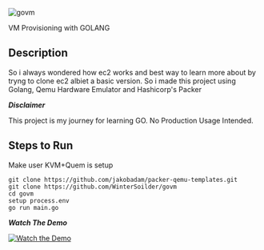 

![govm](https://user-images.githubusercontent.com/20440693/145251255-91f4fded-b667-4994-8288-bc2536908e9c.png)

VM Provisioning with GOLANG

## Description

So i always wondered how ec2 works and best way to learn more about by tryng to clone ec2 albiet a basic version. So i made this project using Golang, Qemu Hardware Emulator and Hashicorp's Packer

***Disclaimer***

This project is my journey for learning GO. No Production Usage Intended.

## Steps to Run
Make user KVM+Quem is setup
```
git clone https://github.com/jakobadam/packer-qemu-templates.git
git clone https://github.com/WinterSoilder/govm
cd govm
setup process.env
go run main.go
```

***Watch The Demo***


[![Watch the Demo](https://i9.ytimg.com/vi/88RrTOPrGP8/mq1.jpg?sqp=CPDbw40G&rs=AOn4CLAu-tds7WIyOV5CJvIezTGmX2aQTQ)](https://www.youtube.com/watch?v=88RrTOPrGP8)
